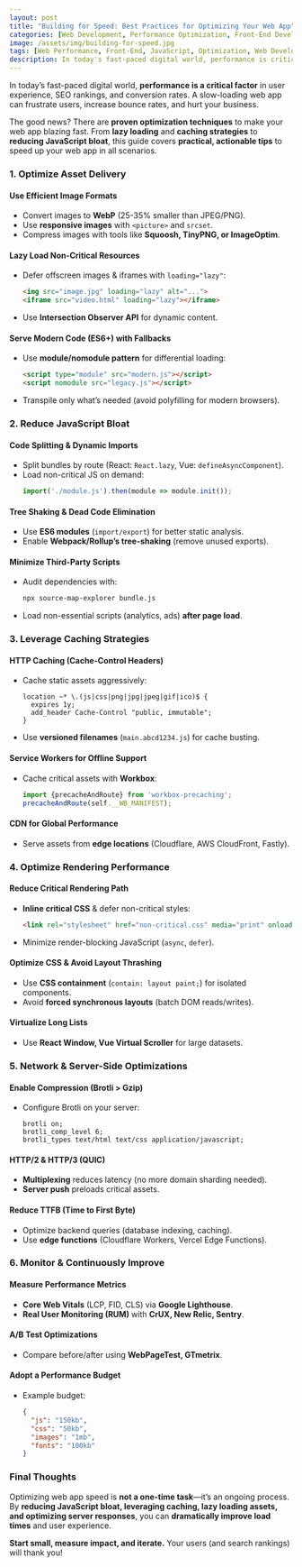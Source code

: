 ```yaml
---
layout: post
title: "Building for Speed: Best Practices for Optimizing Your Web App"
categories: [Web Development, Performance Optimization, Front-End Development]
image: /assets/img/building-for-speed.jpg
tags: [Web Performance, Front-End, JavaScript, Optimization, Web Development, UX]
description: In today's fast-paced digital world, performance is critical for user experience and SEO. This guide covers proven techniques to optimize your web app, from lazy loading and caching strategies to reducing JavaScript bloat.
---
```


In today’s fast-paced digital world, **performance is a critical factor** in user experience, SEO rankings, and conversion rates. A slow-loading web app can frustrate users, increase bounce rates, and hurt your business.  

The good news? There are **proven optimization techniques** to make your web app blazing fast. From **lazy loading** and **caching strategies** to **reducing JavaScript bloat**, this guide covers **practical, actionable tips** to speed up your web app in all scenarios.  


### 1. Optimize Asset Delivery  

#### Use Efficient Image Formats
- Convert images to **WebP** (25-35% smaller than JPEG/PNG).  
- Use **responsive images** with `<picture>` and `srcset`.  
- Compress images with tools like **Squoosh, TinyPNG, or ImageOptim**.  

#### Lazy Load Non-Critical Resources 
- Defer offscreen images & iframes with `loading="lazy"`:  
  ```html
  <img src="image.jpg" loading="lazy" alt="...">
  <iframe src="video.html" loading="lazy"></iframe>
  ```
- Use **Intersection Observer API** for dynamic content.  

#### Serve Modern Code (ES6+) with Fallbacks 
- Use **module/nomodule pattern** for differential loading:  
  ```html
  <script type="module" src="modern.js"></script>
  <script nomodule src="legacy.js"></script>
  ```
- Transpile only what’s needed (avoid polyfilling for modern browsers).  



### 2. Reduce JavaScript Bloat

#### Code Splitting & Dynamic Imports
- Split bundles by route (React: `React.lazy`, Vue: `defineAsyncComponent`).  
- Load non-critical JS on demand:  
  ```javascript
  import('./module.js').then(module => module.init());
  ```

#### Tree Shaking & Dead Code Elimination
- Use **ES6 modules** (`import/export`) for better static analysis.  
- Enable **Webpack/Rollup’s tree-shaking** (remove unused exports).  

#### Minimize Third-Party Scripts
- Audit dependencies with:  
  ```bash
  npx source-map-explorer bundle.js
  ```
- Load non-essential scripts (analytics, ads) **after page load**.  


### 3. Leverage Caching Strategies

#### HTTP Caching (Cache-Control Headers)  
- Cache static assets aggressively:  
  ```nginx
  location ~* \.(js|css|png|jpg|jpeg|gif|ico)$ {
    expires 1y;
    add_header Cache-Control "public, immutable";
  }
  ```
- Use **versioned filenames** (`main.abcd1234.js`) for cache busting.  

#### Service Workers for Offline Support
- Cache critical assets with **Workbox**:  
  ```javascript
  import {precacheAndRoute} from 'workbox-precaching';
  precacheAndRoute(self.__WB_MANIFEST);
  ```

#### CDN for Global Performance
- Serve assets from **edge locations** (Cloudflare, AWS CloudFront, Fastly).  



### 4. Optimize Rendering Performance

#### Reduce Critical Rendering Path  
- **Inline critical CSS** & defer non-critical styles:  
  ```html
  <link rel="stylesheet" href="non-critical.css" media="print" onload="this.media='all'">
  ```
- Minimize render-blocking JavaScript (`async`, `defer`).  

#### Optimize CSS & Avoid Layout Thrashing
- Use **CSS containment** (`contain: layout paint;`) for isolated components.  
- Avoid **forced synchronous layouts** (batch DOM reads/writes).  

#### Virtualize Long Lists  
- Use **React Window, Vue Virtual Scroller** for large datasets.  



### 5. Network & Server-Side Optimizations

#### Enable Compression (Brotli > Gzip)
- Configure Brotli on your server:  
  ```nginx
  brotli on;
  brotli_comp_level 6;
  brotli_types text/html text/css application/javascript;
  ```

#### HTTP/2 & HTTP/3 (QUIC)  
- **Multiplexing** reduces latency (no more domain sharding needed).  
- **Server push** preloads critical assets.  

#### Reduce TTFB (Time to First Byte)  
- Optimize backend queries (database indexing, caching).  
- Use **edge functions** (Cloudflare Workers, Vercel Edge Functions).  



### 6. Monitor & Continuously Improve  

#### Measure Performance Metrics  
- **Core Web Vitals** (LCP, FID, CLS) via **Google Lighthouse**.  
- **Real User Monitoring (RUM)** with **CrUX, New Relic, Sentry**.  

#### A/B Test Optimizations  
- Compare before/after using **WebPageTest, GTmetrix**.  

#### Adopt a Performance Budget  
- Example budget:  
  ```json
  {
    "js": "150kb",
    "css": "50kb",
    "images": "1mb",
    "fonts": "100kb"
  }
  ```


### Final Thoughts  

Optimizing web app speed is **not a one-time task**—it’s an ongoing process. By **reducing JavaScript bloat, leveraging caching, lazy loading assets, and optimizing server responses**, you can **dramatically improve load times** and user experience.  

**Start small, measure impact, and iterate.** Your users (and search rankings) will thank you!  


